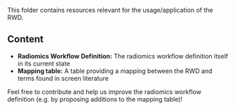 This folder contains resources relevant for the usage/application of the RWD.

## Content

- **Radiomics Workflow Definition:** The radiomics workflow definition itself in its current state
- **Mapping table:** A table providing a mapping between the RWD and terms found in screen literature

Feel free to contribute and help us improve the radiomics workflow definition
(e.g. by proposing additions to the mapping table)!
